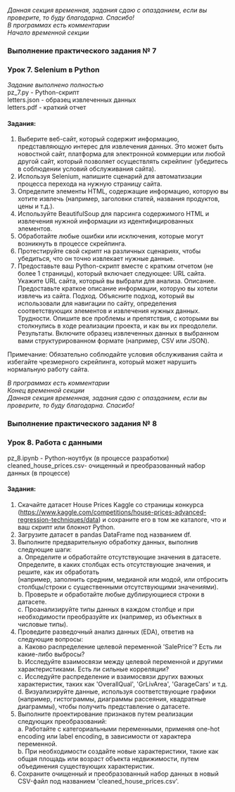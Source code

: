 *Данная секция временная, задания сдаю с опазданием, если вы проверите, то буду благодарна. Спасибо!* <br>
_В программах есть комментарии_ <br>
_Начало временной секции_ <br>

### Выполнение практического задания № 7
### Урок 7. Selenium в Python

_Задание выполнено полностью_ <br>
pz_7.py		- Python-скрипт <br>
letters.json	- образец извлеченных данных <br>
letters.pdf	- краткий отчет <br>

#### Задания:

1.  Выберите веб-сайт, который содержит информацию, представляющую интерес для извлечения данных. 
Это может быть новостной сайт, платформа для электронной коммерции или любой другой сайт, 
который позволяет осуществлять скрейпинг (убедитесь в соблюдении условий обслуживания сайта).
2.  Используя Selenium, напишите сценарий для автоматизации процесса перехода на нужную страницу сайта.
3.  Определите элементы HTML, содержащие информацию, которую вы хотите извлечь 
(например, заголовки статей, названия продуктов, цены и т.д.).
4.  Используйте BeautifulSoup для парсинга содержимого HTML и извлечения нужной информации из идентифицированных элементов.
5.  Обработайте любые ошибки или исключения, которые могут возникнуть в процессе скрейпинга.
6.  Протестируйте свой скрипт на различных сценариях, чтобы убедиться, что он точно извлекает нужные данные.
7.  Предоставьте ваш Python-скрипт вместе с кратким отчетом (не более 1 страницы), который включает следующее: 
URL сайта. Укажите URL сайта, который вы выбрали для анализа. 
Описание. Предоставьте краткое описание информации, которую вы хотели извлечь из сайта. 
Подход. Объясните подход, который вы использовали для навигации по сайту, 
определения соответствующих элементов и извлечения нужных данных. 
Трудности. Опишите все проблемы и препятствия, с которыми вы столкнулись в ходе реализации проекта, 
и как вы их преодолели. 
Результаты. Включите образец извлеченных данных в выбранном вами структурированном формате 
(например, CSV или JSON). 

Примечание: Обязательно соблюдайте условия обслуживания сайта и избегайте чрезмерного скрейпинга, 
который может нарушить нормальную работу сайта.

_В программах есть комментарии_ <br>
_Конец временной секции_ <br>
*Данная секция временная, задания сдаю с опазданием, если вы проверите, то буду благодарна. Спасибо!*

### Выполнение практического задания № 8
### Урок 8. Работа с данными

pz_8.ipynb		          - Python-ноутбук (в процессе разработки) <br>
cleaned_house_prices.csv- очищенный и преобразованный набор данных (в процессе) <br>

#### Задания:

1.  Скачайте датасет House Prices Kaggle со страницы конкурса 
(https://www.kaggle.com/competitions/house-prices-advanced-regression-techniques/data)
и сохраните его в том же каталоге, что и ваш скрипт или блокнот Python.
2.  Загрузите датасет в pandas DataFrame под названием df.
3.  Выполните предварительную обработку данных, выполнив следующие шаги:  
a.  Определите и обработайте отсутствующие значения в датасете.  <br>
Определите, в каких столбцах есть отсутствующие значения, и решите, как их обработать  <br>
(например, заполнить средним, медианой или модой, или отбросить столбцы/строки с существенными отсутствующими значениями).  <br>
b.  Проверьте и обработайте любые дублирующиеся строки в датасете.  <br>
c.  Проанализируйте типы данных в каждом столбце и при необходимости преобразуйте их (например, из объектных в числовые типы). <br>
4.  Проведите разведочный анализ данных (EDA), ответив на следующие вопросы:  <br>
a.  Каково распределение целевой переменной 'SalePrice'? Есть ли какие-либо выбросы?  <br>
b.  Исследуйте взаимосвязи между целевой переменной и другими характеристиками. Есть ли сильные корреляции?  <br>
c.  Исследуйте распределение и взаимосвязи других важных характеристик, таких как 'OverallQual', 'GrLivArea', 'GarageCars' и т.д.  <br>
d.  Визуализируйте данные, используя соответствующие графики (например, гистограммы, диаграммы рассеяния, квадратные диаграммы), чтобы получить представление о датасете. <br>
5.  Выполните проектирование признаков путем реализации следующих преобразований:  <br>
a.  Работайте с категориальными переменными, применяя one-hot encoding или label encoding, в зависимости от характера переменной.  <br>
b.  При необходимости создайте новые характеристики, такие как общая площадь или возраст объекта недвижимости, путем объединения существующих характеристик. <br>
6.  Сохраните очищенный и преобразованный набор данных в новый CSV-файл под названием 'cleaned_house_prices.csv'.
